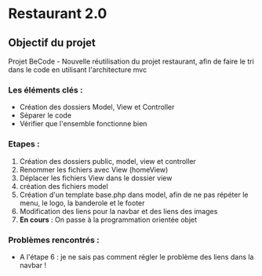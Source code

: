 # Restaurant 2.0

## Objectif du projet
Projet BeCode - Nouvelle réutilisation du projet restaurant, afin de faire le tri dans le code en utilisant l'architecture mvc


### Les éléments clés :
 - Création des dossiers Model, View et Controller
 - Séparer le code
 - Vérifier que l'ensemble fonctionne bien

### Etapes :
 1. Création des dossiers public, model, view et controller
 2. Renommer les fichiers avec View (homeView)
 3. Déplacer les fichiers View dans le dossier view
 4. création des fichiers model
 5. Création d'un template base.php dans model, afin de ne pas répéter le menu, le logo, la banderole et le footer
 6. Modification des liens pour la navbar et des liens des images
 7. **En cours** : On passe à la programmation orientée objet


### Problèmes rencontrés :
 - A l'étape 6 : je ne sais pas comment régler le problème des liens dans la navbar !